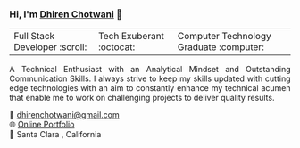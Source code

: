 ### Hi, I'm [Dhiren Chotwani](https://dhirenchotwani.github.io/)  👋




<table>
    <tr>
        <td>Full Stack Developer  :scroll: </td>
      <td>Tech Exuberant  :octocat: </td>
      <td>Computer Technology Graduate  :computer: </td>
    </tr>
</table>


<p align="justify">A Technical Enthusiast with an Analytical Mindset and Outstanding Communication Skills. I always strive to keep my skills updated with cutting edge technologies with an aim to constantly enhance my technical acumen that enable me to work on challenging projects to deliver quality results. <p>


:e-mail: dhirenchotwani@gmail.com <br>
:globe_with_meridians: [Online Portfolio](https://dhirenchotwani.github.io/) <br>
:round_pushpin:      Santa Clara , California <br>
	
<!--
**dhirenchotwani/dhirenchotwani** is a ✨ _special_ ✨ repository because its `README.md` (this file) appears on your GitHub profile.

Here are some ideas to get you started:

- 🔭 I’m currently working on ...
- 🌱 I’m currently learning ...
- 👯 I’m looking to collaborate on ...
- 🤔 I’m looking for help with ...
- 💬 Ask me about ...
- 📫 How to reach me: ...
- 😄 Pronouns: ...
- ⚡ Fun fact: ...
-->
   
